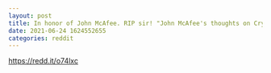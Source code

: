 ```yaml
--- 
layout: post 
title: In honor of John McAfee. RIP sir! "John McAfee's thoughts on Cryptocurrency" 
date: 2021-06-24 1624552655 
categories: reddit 
--- 
```

https://redd.it/o74lxc